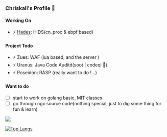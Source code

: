 ### Chriskali's Profile 👋

#### Working On

- ⚡ [Hades](https://github.com/chriskaliX/Hades): HIDS(cn_proc & ebpf based)

#### Project Todo

- ⚡ Zues: WAF (lua based, and the server )
- ⚡ Uranus: Java Code Auditd(soot | codeql 🌟)
- ⚡ Poseidon: RASP (really want to do !...)

#### Want to do

- [ ] start to work on golang basic, MIT classes
- [ ] go through ngx source code(nothing special, just to dig some thing for fun & learn)

![](https://github-readme-stats.vercel.app/api?username=ChriskaliX&show_icons=true&hide_title=false&include_all_commits=true)


[![Top Langs](https://github-readme-stats.vercel.app/api/top-langs/?username=chriskalix&hide=css,html)]()
